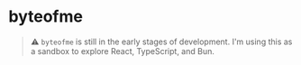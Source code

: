 # byteofme

> ⚠️ `byteofme` is still in the early stages of development. I'm using this as a sandbox to explore React, TypeScript, and Bun.
